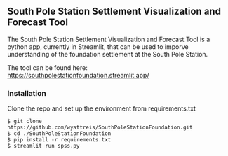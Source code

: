## South Pole Station Settlement Visualization and Forecast Tool 

The South Pole Station Settlement Visualization and Forecast Tool is a python app, currently in Streamlit, that can be used to imporve understanding of the foundation settlement at the South Pole Station. 

The tool can be found here: https://southpolestationfoundation.streamlit.app/

### Installation 
Clone the repo and set up the environment from requirements.txt

```
$ git clone https://github.com/wyattreis/SouthPoleStationFoundation.git
$ cd ./SouthPoleStationFoundation
$ pip install -r requirements.txt
$ streamlit run spss.py
```
